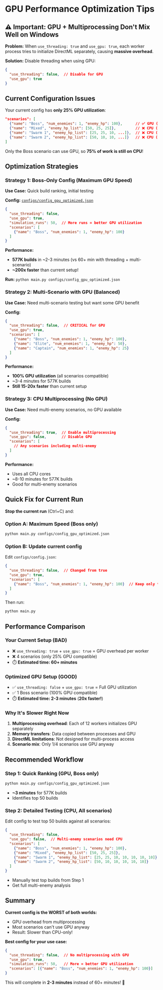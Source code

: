 # GPU Performance Optimization Tips

## ⚠️ Important: GPU + Multiprocessing Don't Mix Well on Windows

**Problem:** When `use_threading: true` and `use_gpu: true`, each worker process tries to initialize DirectML separately, causing **massive overhead**.

**Solution:** Disable threading when using GPU:

```json
{
  "use_threading": false,  // Disable for GPU
  "use_gpu": true
}
```

## Current Configuration Issues

Your current config has **only 25% GPU utilization**:

```json
"scenarios": [
  {"name": "Boss", "num_enemies": 1, "enemy_hp": 100},      // ✅ GPU (25%)
  {"name": "Mixed", "enemy_hp_list": [50, 25, 25]},         // ❌ CPU (25%)
  {"name": "Swarm 1", "enemy_hp_list": [25, 25, 10, ...]},  // ❌ CPU (25%)
  {"name": "Swarm 2", "enemy_hp_list": [50, 10, 10, ...]}   // ❌ CPU (25%)
]
```

Only the Boss scenario can use GPU, so **75% of work is still on CPU**!

## Optimization Strategies

### Strategy 1: Boss-Only Config (Maximum GPU Speed)

**Use Case:** Quick build ranking, initial testing

**Config:** [`configs/config_gpu_optimized.json`](configs/config_gpu_optimized.json)

```json
{
  "use_threading": false,
  "use_gpu": true,
  "simulation_runs": 50,  // More runs = better GPU utilization
  "scenarios": [
    {"name": "Boss", "num_enemies": 1, "enemy_hp": 100}
  ]
}
```

**Performance:**
- **577K builds** in ~2-3 minutes (vs 60+ min with threading + multi-scenario)
- **~200x faster** than current setup!

**Run:** `python main.py configs/config_gpu_optimized.json`

### Strategy 2: Multi-Scenario with GPU (Balanced)

**Use Case:** Need multi-scenario testing but want some GPU benefit

**Config:**
```json
{
  "use_threading": false,  // CRITICAL for GPU
  "use_gpu": true,
  "scenarios": [
    {"name": "Boss", "num_enemies": 1, "enemy_hp": 100},
    {"name": "Elite", "num_enemies": 1, "enemy_hp": 50},
    {"name": "Captain", "num_enemies": 1, "enemy_hp": 25}
  ]
}
```

**Performance:**
- **100% GPU utilization** (all scenarios compatible)
- ~3-4 minutes for 577K builds
- **Still 15-20x faster** than current setup

### Strategy 3: CPU Multiprocessing (No GPU)

**Use Case:** Need multi-enemy scenarios, no GPU available

**Config:**
```json
{
  "use_threading": true,  // Enable multiprocessing
  "use_gpu": false,       // Disable GPU
  "scenarios": [
    // Any scenarios including multi-enemy
  ]
}
```

**Performance:**
- Uses all CPU cores
- ~8-10 minutes for 577K builds
- Good for multi-enemy scenarios

## Quick Fix for Current Run

**Stop the current run** (Ctrl+C) and:

### Option A: Maximum Speed (Boss only)
```bash
python main.py configs/config_gpu_optimized.json
```

### Option B: Update current config
Edit `configs/config.json`:

```json
{
  "use_threading": false,  // Changed from true
  "use_gpu": true,
  "scenarios": [
    {"name": "Boss", "num_enemies": 1, "enemy_hp": 100}  // Keep only this
  ]
}
```

Then run:
```bash
python main.py
```

## Performance Comparison

### Your Current Setup (BAD)
- ❌ `use_threading: true` + `use_gpu: true` = GPU overhead per worker
- ❌ 4 scenarios (only 25% GPU compatible)
- ⏱️ **Estimated time: 60+ minutes**

### Optimized GPU Setup (GOOD)
- ✅ `use_threading: false` + `use_gpu: true` = Full GPU utilization
- ✅ 1 Boss scenario (100% GPU compatible)
- ⏱️ **Estimated time: 2-3 minutes** (**20x faster!**)

### Why It's Slower Right Now

1. **Multiprocessing overhead**: Each of 12 workers initializes GPU separately
2. **Memory transfers**: Data copied between processes and GPU
3. **DirectML limitations**: Not designed for multi-process access
4. **Scenario mix**: Only 1/4 scenarios use GPU anyway

## Recommended Workflow

### Step 1: Quick Ranking (GPU, Boss only)
```bash
python main.py configs/config_gpu_optimized.json
```
- **~3 minutes** for 577K builds
- Identifies top 50 builds

### Step 2: Detailed Testing (CPU, All scenarios)
Edit config to test top 50 builds against all scenarios:
```json
{
  "use_threading": false,
  "use_gpu": false,  // Multi-enemy scenarios need CPU
  "scenarios": [
    {"name": "Boss", "num_enemies": 1, "enemy_hp": 100},
    {"name": "Mixed", "enemy_hp_list": [50, 25, 25]},
    {"name": "Swarm 1", "enemy_hp_list": [25, 25, 10, 10, 10, 10, 10]},
    {"name": "Swarm 2", "enemy_hp_list": [50, 10, 10, 10, 10, 10]}
  ]
}
```
- Manually test top builds from Step 1
- Get full multi-enemy analysis

## Summary

**Current config is the WORST of both worlds:**
- GPU overhead from multiprocessing
- Most scenarios can't use GPU anyway
- Result: Slower than CPU-only!

**Best config for your use case:**
```json
{
  "use_threading": false,  // No multiprocessing with GPU
  "use_gpu": true,
  "simulation_runs": 50,   // More = better GPU utilization
  "scenarios": [{"name": "Boss", "num_enemies": 1, "enemy_hp": 100}]
}
```

This will complete in **2-3 minutes** instead of 60+ minutes! 🚀
